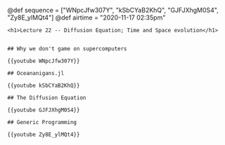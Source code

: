 @def sequence = ["WNpcJfw307Y", "kSbCYaB2KhQ", "GJFJXhgM0S4", "Zy8E_ylMQt4"]
@def airtime = "2020-11-17 02:35pm"
~~~
<h1>Lecture 22 -- Diffusion Equation; Time and Space evolution</h1>
~~~

~~~Airs on: <span class="moment">~~~{{showtime airtime}}~~~ EST</span>~~~

## Why we don't game on supercomputers

{{youtube WNpcJfw307Y}}

## Oceananigans.jl

{{youtube kSbCYaB2KhQ}}

## The Diffusion Equation

{{youtube GJFJXhgM0S4}}

## Generic Programming

{{youtube Zy8E_ylMQt4}}

